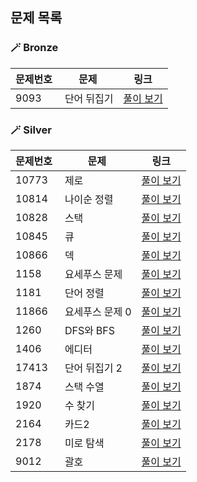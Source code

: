 ## 문제 목록
### 🪄 Bronze
| 문제번호 | 문제 | 링크 |
| ----- | --- | ----- |
|9093 |  단어 뒤집기 | [풀이 보기](./Bronze/9093. 단어 뒤집기)|
### 🪄 Silver
| 문제번호 | 문제 | 링크 |
| ----- | --- | ----- |
|10773 |  제로 | [풀이 보기](./Silver/10773. 제로)|
|10814 |  나이순 정렬 | [풀이 보기](./Silver/10814. 나이순 정렬)|
|10828 |  스택 | [풀이 보기](./Silver/10828. 스택)|
|10845 |  큐 | [풀이 보기](./Silver/10845. 큐)|
|10866 |  덱 | [풀이 보기](./Silver/10866. 덱)|
|1158 |  요세푸스 문제 | [풀이 보기](./Silver/1158. 요세푸스 문제)|
|1181 |  단어 정렬 | [풀이 보기](./Silver/1181. 단어 정렬)|
|11866 |  요세푸스 문제 0 | [풀이 보기](./Silver/11866. 요세푸스 문제 0)|
|1260 |  DFS와 BFS | [풀이 보기](./Silver/1260. DFS와 BFS)|
|1406 |  에디터 | [풀이 보기](./Silver/1406. 에디터)|
|17413 |  단어 뒤집기 2 | [풀이 보기](./Silver/17413. 단어 뒤집기 2)|
|1874 |  스택 수열 | [풀이 보기](./Silver/1874. 스택 수열)|
|1920 |  수 찾기 | [풀이 보기](./Silver/1920. 수 찾기)|
|2164 |  카드2 | [풀이 보기](./Silver/2164. 카드2)|
|2178 |  미로 탐색 | [풀이 보기](./Silver/2178. 미로 탐색)|
|9012 |  괄호 | [풀이 보기](./Silver/9012. 괄호)|
